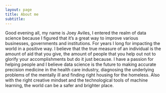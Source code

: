 ```yaml
---
layout: page
title: About me
subtitle: 
---
```


Good evening all, my name is Joey Aviles, I entered the realm of data science because I figured that it’s a great way to improve various businesses, governments and institutions. For years I long for impacting the world in a positive way. I believe that the true measure of an individual is the amount of aid that you give, the amount of people that you help out not to glorify your accomplishments but do it just because.
I have a passion for helping people and I believe data science is the future to making accurate precision medicine in the health care industry,  diagnosing the underlying problems of the mentally ill and finding right housing for the homeless. Also with the right creative mindset and the technological tools of machine learning, the world can be a safer and brighter place. 

